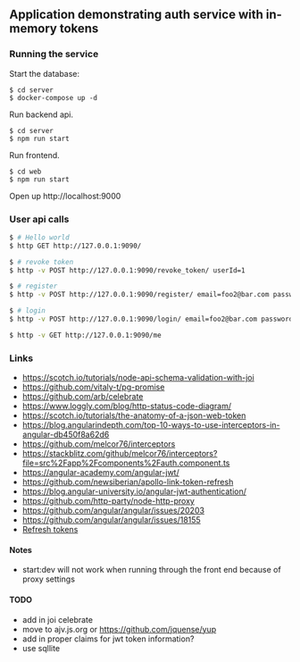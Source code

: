 ## Application demonstrating auth service with in-memory tokens

### Running the service

Start the database:

```
$ cd server
$ docker-compose up -d
```
 
Run backend api.

```
$ cd server
$ npm run start
```

Run frontend.

```
$ cd web
$ npm run start
```

Open up http://localhost:9000

### User api calls

```sh
$ # Hello world
$ http GET http://127.0.0.1:9090/

$ # revoke token
$ http -v POST http://127.0.0.1:9090/revoke_token/ userId=1

$ # register
$ http -v POST http://127.0.0.1:9090/register/ email=foo2@bar.com password=123456ww

$ # login
$ http -v POST http://127.0.0.1:9090/login/ email=foo2@bar.com password=123456ww

$ http -v GET http://127.0.0.1:9090/me
```

### Links
* https://scotch.io/tutorials/node-api-schema-validation-with-joi
* https://github.com/vitaly-t/pg-promise
* https://github.com/arb/celebrate
* https://www.loggly.com/blog/http-status-code-diagram/
* https://scotch.io/tutorials/the-anatomy-of-a-json-web-token
* https://blog.angularindepth.com/top-10-ways-to-use-interceptors-in-angular-db450f8a62d6
* https://github.com/melcor76/interceptors
* https://stackblitz.com/github/melcor76/interceptors?file=src%2Fapp%2Fcomponents%2Fauth.component.ts
* https://angular-academy.com/angular-jwt/
* https://github.com/newsiberian/apollo-link-token-refresh
* https://blog.angular-university.io/angular-jwt-authentication/
* https://github.com/http-party/node-http-proxy
* https://github.com/angular/angular/issues/20203
* https://github.com/angular/angular/issues/18155
* [Refresh tokens](https://gist.github.com/ziluvatar/a3feb505c4c0ec37059054537b38fc48)


#### Notes
- start:dev will not work when running through the front end because of proxy settings

#### TODO
* add in joi celebrate
* move to ajv.js.org or https://github.com/jquense/yup
* add in proper claims for jwt token information?
* use sqllite


